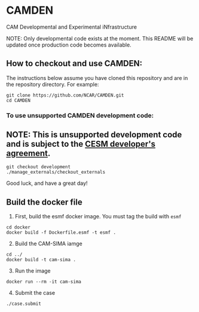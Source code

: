 # CAMDEN
CAM Developmental and Experimental iNfrastructure

NOTE:  Only developmental code exists at the moment.  This README will be updated once production code becomes available.

## How to checkout and use CAMDEN:

The instructions below assume you have cloned this repository and are in the repository directory. For example:
```
git clone https://github.com/NCAR/CAMDEN.git
cd CAMDEN
```

### To use unsupported CAMDEN **development** code:

## NOTE: This is **unsupported** development code and is subject to the [CESM developer's agreement](http://www.cgd.ucar.edu/cseg/development-code.html).
```
git checkout development
./manage_externals/checkout_externals
```

Good luck, and have a great day!

## Build the docker file
1. First, build the esmf docker image. You must tag the build with `esmf`
```
cd docker
docker build -f Dockerfile.esmf -t esmf .
```
2. Build the CAM-SIMA iamge
```
cd ../
docker build -t cam-sima .
```
3. Run the image
```
docker run --rm -it cam-sima
```
4. Submit the case
```
./case.submit
```